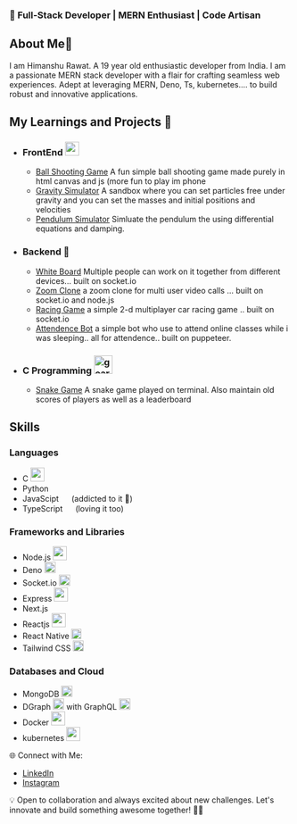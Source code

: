 ### 🚀 Full-Stack Developer | MERN Enthusiast | Code Artisan

## About Me👋
I am Himanshu Rawat. A 19 year old enthusiastic developer from India. I am a passionate MERN stack developer with a flair for crafting seamless web experiences. Adept at leveraging MERN, Deno, Ts, kubernetes.... to build robust and innovative applications.
## My Learnings and Projects 🧩
- ### FrontEnd <img width="25px" src="https://www.notion.so/icons/code_pink.svg?mode=light/" alt="gear" >
  - <a href="https://github.com/HimanshuRW/Ball-Shooting/">Ball Shooting Game</a> A fun simple ball shooting game made purely in html canvas and js (more fun to play im phone
  - <a href="https://github.com/HimanshuRW/Gravity_simulator/">Gravity Simulator</a> A sandbox where you can set particles free under gravity and you can set the masses and initial positions and velocities
  - <a href="https://github.com/HimanshuRW/pendulum_simulator/">Pendulum Simulator</a> Simluate the pendulum the using differential equations and damping.
- ### Backend 🚀
  - <a href="https://github.com/HimanshuRW/White-Board/">White Board</a> Multiple people can work on it together from different devices... built on socket.io
  - <a href="https://github.com/HimanshuRW/Zoom-final/">Zoom Clone</a> a zoom clone for multi user video calls ... built on socket.io and node.js
  - <a href="https://github.com/HimanshuRW/Racing_game/">Racing Game</a> a simple 2-d multiplayer car racing game .. built on socket.io
  - <a href="https://github.com/HimanshuRW/Attendecne-App/">Attendence Bot</a> a simple bot who use to attend online classes while i was sleeping.. all for attendence.. built on puppeteer.
- ### C Programming <img width="33px" src="https://www.notion.so/icons/gears_red.svg?mode=light/" alt="gear" >
  - <a href="https://github.com/HimanshuRW/SDF-project/">Snake Game</a> A snake game played on terminal. Also maintain old scores of players as well as a leaderboard

## Skills
### Languages
   - C <img width="25px" src="https://i.postimg.cc/QtYHbNct/png-clipart-c-c-removebg-preview.png/">
   - Python <img width="15px" src="https://i.postimg.cc/d1w8X07j/pythoni.png/">
   - JavaScipt <img width="15px" src="https://i.postimg.cc/TYwBFdgx/download.png/"> (addicted to it 💙)
   - TypeScript <img width="15px" src="https://i.postimg.cc/qMDgHvFx/download-1-removebg-preview.png/"> (loving it too)
### Frameworks and Libraries
   - Node.js <img width="25px" src="https://i.postimg.cc/8CPyJw4S/png-transparent-js-logo-node-logos-and-brands-icon-removebg-preview.png/"> 
   - Deno <img width="20px" src="https://i.postimg.cc/N0drFkJZ/image-1.png/"> 
   - Socket.io <img width="20px" src="https://i.postimg.cc/dVJ6pnzy/58482deccef1014c0b5e4a64.png/"> 
   - Express <img width="25px" src="https://i.postimg.cc/J0cJQC7d/api-interface.png/"> 
   - Next.js <img width="15px" src="https://i.postimg.cc/0NDBqrV6/image.png/"> 
   - Reactjs <img width="25px" src="https://i.postimg.cc/Pf3dPFMt/react1.png/"> 
   - React Native <img width="18px" src="https://i.postimg.cc/RZGkDWbv/phone-webp-removebg-preview.png/"> 
   - Tailwind CSS <img width="19px" src="https://i.postimg.cc/9QNx9Znw/tailwind-css3232-logowik-com-removebg-preview.png/"> 

### Databases and Cloud
   - MongoDB <img width="20px" src="https://i.postimg.cc/FFD01mq7/mongodb-logo-icon-170943.png/">
   - DGraph <img width="20px" src="https://i.postimg.cc/DzHkwNGS/dgraph-logo-FC04-AA7851-seeklogo-com-removebg-preview.png/"> with GraphQL <img width="20px" src="https://i.postimg.cc/yYmVr7Zv/graphql-removebg-preview.png/">
   - Docker <img width="25px" src="https://i.postimg.cc/4NYHdcVS/docker.png/"> 
   - kubernetes <img width="25px" src="https://i.postimg.cc/N0dQmJw7/Kubernetes-logo-without-workmark-svg.png/"> 

🌐 Connect with Me:
   - <a href="www.linkedin.com/in/himanshurw/">LinkedIn</a>
   - <a href="https://www.instagram.com/himanshu.rw/">Instagram</a>

💡 Open to collaboration and always excited about new challenges. Let's innovate and build something awesome together! 🌈✨
